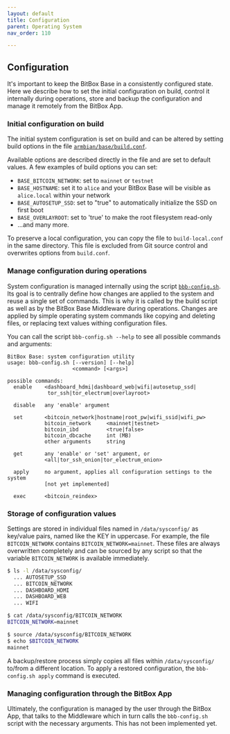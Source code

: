 ```yaml
---
layout: default
title: Configuration
parent: Operating System
nav_order: 110

---
```

## Configuration

It's important to keep the BitBox Base in a consistently configured state.
Here we describe how to set the initial configuration on build, control it internally during operations, store and backup the configuration and manage it remotely from the BitBox App.

### Initial configuration on build

The initial system configuration is set on build and can be altered by setting build options in the file [`armbian/base/build.conf`](https://github.com/digitalbitbox/bitbox-base/blob/master/armbian/base/build.conf).  

Available options are described directly in the file and are set to default values.
A few examples of build options you can set:

* `BASE_BITCOIN_NETWORK`: set to `mainnet` or `testnet`
* `BASE_HOSTNAME`: set it to `alice` and your BitBox Base will be visible as `alice.local` within your network
* `BASE_AUTOSETUP_SSD`: set to "true" to automatically initialize the SSD on first boot
* `BASE_OVERLAYROOT`: set to 'true' to make the root filesystem read-only
* ...and many more.

To preserve a local configuration, you can copy the file to `build-local.conf` in the same directory. This file is excluded from Git source control and overwrites options from `build.conf`.

### Manage configuration during operations

System configuration is managed internally using the script [`bbb-config.sh`](https://github.com/digitalbitbox/bitbox-base/blob/master/armbian/base/scripts/bbb-config.sh).
Its goal is to centrally define how changes are applied to the system and reuse a single set of commands.
This is why it is called by the build script as well as by the BitBox Base Middleware during operations.
Changes are applied by simple operating system commands like copying and deleting files, or replacing text values withing configuration files.

You can call the script `bbb-config.sh --help` to see all possible commands and arguments:

```
BitBox Base: system configuration utility
usage: bbb-config.sh [--version] [--help]
                     <command> [<args>]

possible commands:
  enable    <dashboard_hdmi|dashboard_web|wifi|autosetup_ssd|
             tor_ssh|tor_electrum|overlayroot>

  disable   any 'enable' argument

  set       <bitcoin_network|hostname|root_pw|wifi_ssid|wifi_pw>
            bitcoin_network     <mainnet|testnet>
            bitcoin_ibd         <true|false>
            bitcoin_dbcache     int (MB)
            other arguments     string

  get       any 'enable' or 'set' argument, or
            <all|tor_ssh_onion|tor_electrum_onion>

  apply     no argument, applies all configuration settings to the system
            [not yet implemented]

  exec      <bitcoin_reindex>
```

### Storage of configuration values

Settings are stored in individual files named in `/data/sysconfig/` as key/value pairs, named like the KEY in uppercase.
For example, the file `BITCOIN_NETWORK` contains `BITCOIN_NETWORK=mainnet`.
These files are always overwritten completely and can be sourced by any script so that the variable `BITCOIN_NETWORK` is available immediately.

```bash
$ ls -l /data/sysconfig/
  ... AUTOSETUP_SSD
  ... BITCOIN_NETWORK
  ... DASHBOARD_HDMI
  ... DASHBOARD_WEB
  ... WIFI

$ cat /data/sysconfig/BITCOIN_NETWORK
BITCOIN_NETWORK=mainnet

$ source /data/sysconfig/BITCOIN_NETWORK
$ echo $BITCOIN_NETWORK
mainnet
```

A backup/restore process simply copies all files within `/data/sysconfig/` to/from a different location.
To apply a restored configuration, the `bbb-config.sh apply` command is executed.

### Managing configuration through the BitBox App

Ultimately, the configuration is managed by the user through the BitBox App, that talks to the Middleware which in turn calls the `bbb-config.sh` script with the necessary arguments.
This has not been implemented yet.
